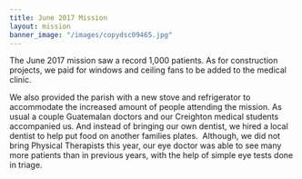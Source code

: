 ```yaml
---
title: June 2017 Mission
layout: mission
banner_image: "/images/copydsc09465.jpg"
---
```


The June 2017 mission saw a record 1,000 patients. As for construction projects, we paid for windows and ceiling fans to be added to the medical clinic.

We also provided the parish with a new stove and refrigerator to accommodate the increased amount of people attending the mission. As usual a couple Guatemalan doctors and our Creighton medical students accompanied us. And instead of bringing our own dentist, we hired a local dentist to help put food on another families plates.  Although, we did not bring Physical Therapists this year, our eye doctor was able to see many more patients than in previous years, with the help of simple eye tests done in triage.